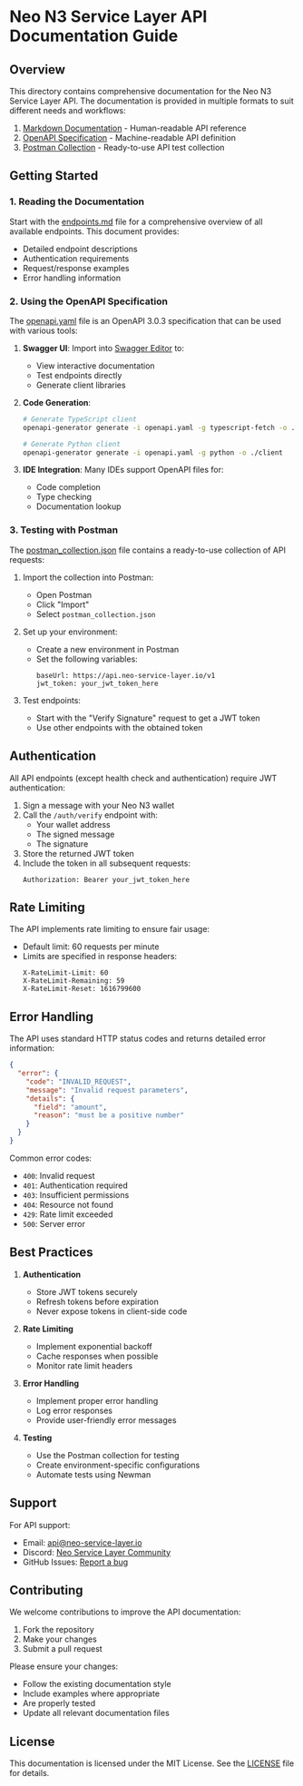 # Neo N3 Service Layer API Documentation Guide

## Overview

This directory contains comprehensive documentation for the Neo N3 Service Layer API. The documentation is provided in multiple formats to suit different needs and workflows:

1. [Markdown Documentation](endpoints.md) - Human-readable API reference
2. [OpenAPI Specification](openapi.yaml) - Machine-readable API definition
3. [Postman Collection](postman_collection.json) - Ready-to-use API test collection

## Getting Started

### 1. Reading the Documentation

Start with the [endpoints.md](endpoints.md) file for a comprehensive overview of all available endpoints. This document provides:
- Detailed endpoint descriptions
- Authentication requirements
- Request/response examples
- Error handling information

### 2. Using the OpenAPI Specification

The [openapi.yaml](openapi.yaml) file is an OpenAPI 3.0.3 specification that can be used with various tools:

1. **Swagger UI**: Import into [Swagger Editor](https://editor.swagger.io/) to:
   - View interactive documentation
   - Test endpoints directly
   - Generate client libraries

2. **Code Generation**:
   ```bash
   # Generate TypeScript client
   openapi-generator generate -i openapi.yaml -g typescript-fetch -o ./client

   # Generate Python client
   openapi-generator generate -i openapi.yaml -g python -o ./client
   ```

3. **IDE Integration**: Many IDEs support OpenAPI files for:
   - Code completion
   - Type checking
   - Documentation lookup

### 3. Testing with Postman

The [postman_collection.json](postman_collection.json) file contains a ready-to-use collection of API requests:

1. Import the collection into Postman:
   - Open Postman
   - Click "Import"
   - Select `postman_collection.json`

2. Set up your environment:
   - Create a new environment in Postman
   - Set the following variables:
     ```
     baseUrl: https://api.neo-service-layer.io/v1
     jwt_token: your_jwt_token_here
     ```

3. Test endpoints:
   - Start with the "Verify Signature" request to get a JWT token
   - Use other endpoints with the obtained token

## Authentication

All API endpoints (except health check and authentication) require JWT authentication:

1. Sign a message with your Neo N3 wallet
2. Call the `/auth/verify` endpoint with:
   - Your wallet address
   - The signed message
   - The signature
3. Store the returned JWT token
4. Include the token in all subsequent requests:
   ```
   Authorization: Bearer your_jwt_token_here
   ```

## Rate Limiting

The API implements rate limiting to ensure fair usage:

- Default limit: 60 requests per minute
- Limits are specified in response headers:
  ```
  X-RateLimit-Limit: 60
  X-RateLimit-Remaining: 59
  X-RateLimit-Reset: 1616799600
  ```

## Error Handling

The API uses standard HTTP status codes and returns detailed error information:

```json
{
  "error": {
    "code": "INVALID_REQUEST",
    "message": "Invalid request parameters",
    "details": {
      "field": "amount",
      "reason": "must be a positive number"
    }
  }
}
```

Common error codes:
- `400`: Invalid request
- `401`: Authentication required
- `403`: Insufficient permissions
- `404`: Resource not found
- `429`: Rate limit exceeded
- `500`: Server error

## Best Practices

1. **Authentication**
   - Store JWT tokens securely
   - Refresh tokens before expiration
   - Never expose tokens in client-side code

2. **Rate Limiting**
   - Implement exponential backoff
   - Cache responses when possible
   - Monitor rate limit headers

3. **Error Handling**
   - Implement proper error handling
   - Log error responses
   - Provide user-friendly error messages

4. **Testing**
   - Use the Postman collection for testing
   - Create environment-specific configurations
   - Automate tests using Newman

## Support

For API support:
- Email: api@neo-service-layer.io
- Discord: [Neo Service Layer Community](https://discord.gg/neo-service-layer)
- GitHub Issues: [Report a bug](https://github.com/will/neo_service_layer/issues)

## Contributing

We welcome contributions to improve the API documentation:

1. Fork the repository
2. Make your changes
3. Submit a pull request

Please ensure your changes:
- Follow the existing documentation style
- Include examples where appropriate
- Are properly tested
- Update all relevant documentation files

## License

This documentation is licensed under the MIT License. See the [LICENSE](../../LICENSE) file for details. 